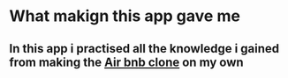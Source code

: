 # What makign this app gave me 

<h2>In this app i practised all the knowledge i gained from making the <a href ="https://github.com/MrBeardman/Javascript/tree/main/React/ReactCourse/air-bnb-experience-clone"> Air bnb clone</a> on my own</h2>
